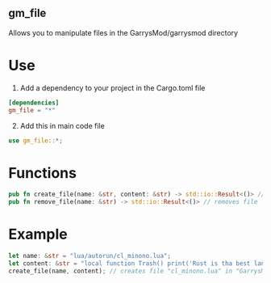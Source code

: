 ## gm_file
Allows you to manipulate files in the GarrysMod/garrysmod directory

# Use
1. Add a dependency to your project in the Cargo.toml file
```toml
[dependencies]
gm_file = "*"
```
2. Add this in main code file
```rust
use gm_file::*;
```

# Functions

```rust
pub fn create_file(name: &str, content: &str) -> std::io::Result<()> // creates file
pub fn remove_file(name: &str) -> std::io::Result<()> // removes file
```

# Example

```rust
let name: &str = "lua/autorun/cl_minono.lua";
let content: &str = "local function Trash() print('Rust is tha best language ever') end";
create_file(name, content); // creates file "cl_minono.lua" in "GarrysMod/garrysmod/lua/autorun"
```
